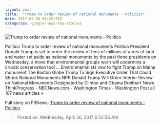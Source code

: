 ```yaml
---
layout: post
title:  "Trump to order review of national monuments - Politico"
date: 2017-04-26 01:22:56Z
categories: google-news-top-stories
---
```


![Trump to order review of national monuments - Politico](http://static.politico.com/26/72/e375b5d24bf9b25aaa047db95e88/170425-grand-staircase-escalante-ap-1160.jpg)

Politico Trump to order review of national monuments Politico President Donald Trump is set to order the review of tens of millions of acres of land and water set aside as national monuments by the past three presidents on Wednesday, a move that environmental groups warn will undermine a crucial conservation tool ... Environmentalists vow to fight Trump on Maine monument The Boston Globe Trump To Sign Executive Order That Could Shrink National Monuments NPR Donald Trump Will Order Interior Review on National Monuments Designated by Clinton and Obama Breitbart News ThinkProgress - NBCNews.com - Washington Times - Washington Post all 107 news articles »


Full story on F3News: [Trump to order review of national monuments - Politico](http://www.f3nws.com/n/kvjq4H)

> Posted on: Wednesday, April 26, 2017 6:22:56 AM
